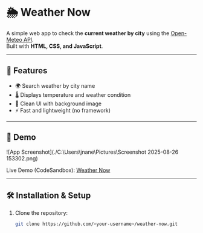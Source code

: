# 🌦 Weather Now

A simple web app to check the **current weather by city** using the [Open-Meteo API](https://open-meteo.com/).  
Built with **HTML, CSS, and JavaScript**.

---

## 🚀 Features
- 🌍 Search weather by city name
- 🌡 Displays temperature and weather condition
- 🎨 Clean UI with background image
- ⚡ Fast and lightweight (no framework)

---

## 📸 Demo
![App Screenshot](./C:\Users\jnane\Pictures\Screenshot 2025-08-26 153302.png) <!-- (optional: add a screenshot of your app) -->

Live Demo (CodeSandbox): [Weather Now](https://your-link-here)  

---

## 🛠️ Installation & Setup
1. Clone the repository:
   ```bash
   git clone https://github.com/<your-username>/weather-now.git

